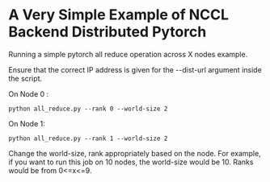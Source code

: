 # A Very Simple Example of NCCL Backend Distributed Pytorch

Running a simple pytorch all reduce operation across X nodes example.

Ensure that the correct IP address is given for the --dist-url argument inside the script.

On Node 0 : 
```
python all_reduce.py --rank 0 --world-size 2
```

On Node 1:

```
python all_reduce.py --rank 1 --world-size 2
```


Change the world-size, rank appropriately based on the node.
For example, if you want to run this job on 10 nodes, the world-size would be 10. Ranks would be from 0<=x<=9.
